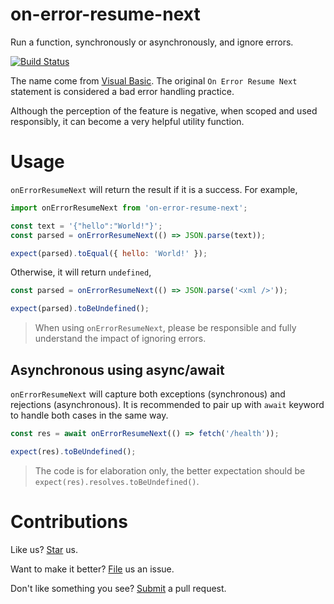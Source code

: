 # on-error-resume-next

Run a function, synchronously or asynchronously, and ignore errors.

[![Build Status](https://travis-ci.org/compulim/on-error-resume-next.svg?branch=master)](https://travis-ci.org/compulim/on-error-resume-next)

The name come from [Visual Basic](https://docs.microsoft.com/en-us/dotnet/visual-basic/language-reference/statements/on-error-statement). The original `On Error Resume Next` statement is considered a bad error handling practice.

Although the perception of the feature is negative, when scoped and used responsibly, it can become a very helpful utility function.

# Usage

`onErrorResumeNext` will return the result if it is a success. For example,

```js
import onErrorResumeNext from 'on-error-resume-next';

const text = '{"hello":"World!"}';
const parsed = onErrorResumeNext(() => JSON.parse(text));

expect(parsed).toEqual({ hello: 'World!' });
```

Otherwise, it will return `undefined`,

```js
const parsed = onErrorResumeNext(() => JSON.parse('<xml />'));

expect(parsed).toBeUndefined();
```

> When using `onErrorResumeNext`, please be responsible and fully understand the impact of ignoring errors.

## Asynchronous using async/await

`onErrorResumeNext` will capture both exceptions (synchronous) and rejections (asynchronous). It is recommended to pair up with `await` keyword to handle both cases in the same way.

```js
const res = await onErrorResumeNext(() => fetch('/health'));

expect(res).toBeUndefined();
```

> The code is for elaboration only, the better expectation should be `expect(res).resolves.toBeUndefined()`.

# Contributions

Like us? [Star](https://github.com/compulim/on-error-resume-next/stargazers) us.

Want to make it better? [File](https://github.com/compulim/on-error-resume-next/issues) us an issue.

Don't like something you see? [Submit](https://github.com/compulim/on-error-resume-next/pulls) a pull request.
